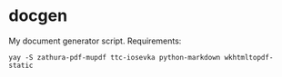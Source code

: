 # docgen
My document generator script. Requirements:
```
yay -S zathura-pdf-mupdf ttc-iosevka python-markdown wkhtmltopdf-static
```
